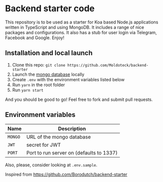 # Backend starter code

This repository is to be used as a starter for Koa based Node.js applications written in TypeScript and using MongoDB. It includes a range of nice packages and configurations. It also has a stub for user login via Telegram, Facebook and Google. Enjoy!

## Installation and local launch

1. Clone this repo: `git clone https://github.com/Moldoteck/backend-starter`
2. Launch the [mongo database](https://www.mongodb.com/) locally
3. Create `.env` with the environment variables listed below
4. Run `yarn` in the root folder
5. Run `yarn start`

And you should be good to go! Feel free to fork and submit pull requests.

## Environment variables

| Name                                     | Description                              |
| ---------------------------------------- | ---------------------------------------- |
| `MONGO`                                  | URL of the mongo database                |
| `JWT`                                    | secret for JWT                           |
| `PORT`                                   | Port to run server on (defaults to 1337) |

Also, please, consider looking at `.env.sample`.

Inspired from https://github.com/Borodutch/backend-starter
